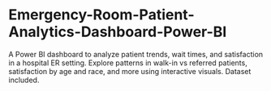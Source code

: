 # Emergency-Room-Patient-Analytics-Dashboard-Power-BI
A Power BI dashboard to analyze patient trends, wait times, and satisfaction in a hospital ER setting. Explore patterns in walk-in vs referred patients, satisfaction by age and race, and more using interactive visuals. Dataset included.
